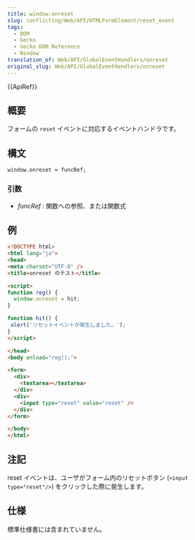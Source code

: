```yaml
---
title: window.onreset
slug: conflicting/Web/API/HTMLFormElement/reset_event
tags:
  - DOM
  - Gecko
  - Gecko DOM Reference
  - Window
translation_of: Web/API/GlobalEventHandlers/onreset
original_slug: Web/API/GlobalEventHandlers/onreset
---
```

{{ApiRef}}

## 概要

フォームの `reset` イベントに対応するイベントハンドラです。

## 構文

    window.onreset = funcRef;

### 引数

- _funcRef_ : 関数への参照、または関数式

## 例

```html
<!DOCTYPE html>
<html lang="ja">
<head>
<meta charset="UTF-8" />
<title>onreset のテスト</title>

<script>
function reg() {
  window.onreset = hit;
}

function hit() {
 alert('リセットイベントが発生しました。');
}
</script>

</head>
<body onload="reg();">

<form>
  <div>
    <textarea></textarea>
  </div>
  <div>
    <input type="reset" value="reset" />
  </div>
</form>

</body>
</html>
```

## 注記

reset イベントは、ユーザがフォーム内のリセットボタン (`<input type="reset"/>`) をクリックした際に発生します。

## 仕様

標準仕様書には含まれていません。
